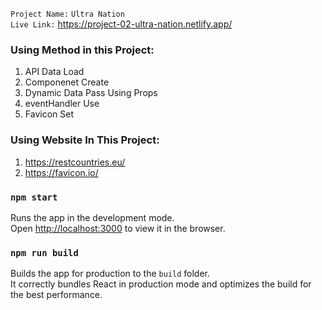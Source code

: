 `Project Name:` `Ultra Nation` \
`Live Link:` https://project-02-ultra-nation.netlify.app/

### Using Method in this Project:
01.  API Data Load
02.  Componenet Create
03.  Dynamic Data Pass Using Props
04.  eventHandler Use
05.  Favicon Set

### Using Website In This Project:
01.  https://restcountries.eu/
02.  https://favicon.io/


### `npm start`

Runs the app in the development mode.\
Open [http://localhost:3000](http://localhost:3000) to view it in the browser.

### `npm run build`

Builds the app for production to the `build` folder.\
It correctly bundles React in production mode and optimizes the build for the best performance.






